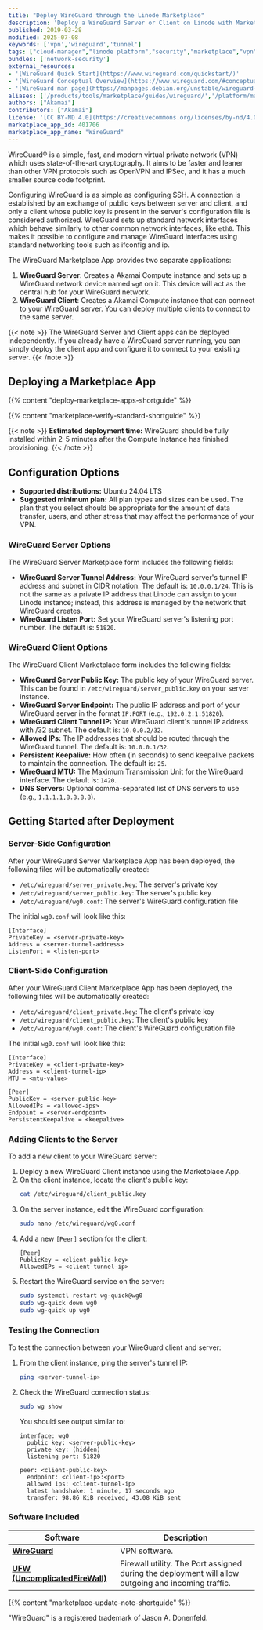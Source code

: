 ```yaml
---
title: "Deploy WireGuard through the Linode Marketplace"
description: 'Deploy a WireGuard Server or Client on Linode with Marketplace Apps.'
published: 2019-03-28
modified: 2025-07-08
keywords: ['vpn','wireguard','tunnel']
tags: ["cloud-manager","linode platform","security","marketplace","vpn"]
bundles: ['network-security']
external_resources:
- '[WireGuard Quick Start](https://www.wireguard.com/quickstart/)'
- '[WireGuard Conceptual Overview](https://www.wireguard.com/#conceptual-overview)'
- '[WireGuard man page](https://manpages.debian.org/unstable/wireguard-tools/wg.8.en.html)'
aliases: ['/products/tools/marketplace/guides/wireguard/','/platform/marketplace/deploy-wireguard-with-marketplace-apps/', '/platform/one-click/deploy-wireguard-with-one-click-apps/','/guides/deploy-wireguard-with-one-click-apps/','/guides/deploy-wireguard-with-marketplace-apps/','/guides/wireguard-marketplace-app/']
authors: ["Akamai"]
contributors: ["Akamai"]
license: '[CC BY-ND 4.0](https://creativecommons.org/licenses/by-nd/4.0)'
marketplace_app_id: 401706
marketplace_app_name: "WireGuard"
---
```


WireGuard&#174; is a simple, fast, and modern virtual private network (VPN) which uses state-of-the-art cryptography. It aims to be faster and leaner than other VPN protocols such as OpenVPN and IPSec, and it has a much smaller source code footprint.

Configuring WireGuard is as simple as configuring SSH. A connection is established by an exchange of public keys between server and client, and only a client whose public key is present in the server's configuration file is considered authorized. WireGuard sets up standard network interfaces which behave similarly to other common network interfaces, like `eth0`. This makes it possible to configure and manage WireGuard interfaces using standard networking tools such as ifconfig and ip.

The WireGuard Marketplace App provides two separate applications:
1. **WireGuard Server**: Creates a Akamai Compute instance and sets up a WireGuard network device named `wg0` on it. This device will act as the central hub for your WireGuard network.
2. **WireGuard Client**: Creates a Akamai Compute instance that can connect to your WireGuard server. You can deploy multiple clients to connect to the same server.

{{< note >}}
The WireGuard Server and Client apps can be deployed independently. If you already have a WireGuard server running, you can simply deploy the client app and configure it to connect to your existing server.
{{< /note >}}

## Deploying a Marketplace App

{{% content "deploy-marketplace-apps-shortguide" %}}

{{% content "marketplace-verify-standard-shortguide" %}}

{{< note >}}
**Estimated deployment time:** WireGuard should be fully installed within 2-5 minutes after the Compute Instance has finished provisioning.
{{< /note >}}

## Configuration Options

- **Supported distributions:** Ubuntu 24.04 LTS
- **Suggested minimum plan:** All plan types and sizes can be used. The plan that you select should be appropriate for the amount of data transfer, users, and other stress that may affect the performance of your VPN.

### WireGuard Server Options

The WireGuard Server Marketplace form includes the following fields:

- **WireGuard Server Tunnel Address:** Your WireGuard server's tunnel IP address and subnet in CIDR notation. The default is: `10.0.0.1/24`. This is not the same as a private IP address that Linode can assign to your Linode instance; instead, this address is managed by the network that WireGuard creates.
- **WireGuard Listen Port:** Set your WireGuard server's listening port number. The default is: `51820`.

### WireGuard Client Options

The WireGuard Client Marketplace form includes the following fields:

- **WireGuard Server Public Key:** The public key of your WireGuard server. This can be found in `/etc/wireguard/server_public.key` on your server instance.
- **WireGuard Server Endpoint:** The public IP address and port of your WireGuard server in the format `IP:PORT` (e.g., `192.0.2.1:51820`).
- **WireGuard Client Tunnel IP:** Your WireGuard client's tunnel IP address with /32 subnet. The default is: `10.0.0.2/32`.
- **Allowed IPs:** The IP addresses that should be routed through the WireGuard tunnel. The default is: `10.0.0.1/32`.
- **Persistent Keepalive:** How often (in seconds) to send keepalive packets to maintain the connection. The default is: `25`.
- **WireGuard MTU:** The Maximum Transmission Unit for the WireGuard interface. The default is: `1420`.
- **DNS Servers:** Optional comma-separated list of DNS servers to use (e.g., `1.1.1.1,8.8.8.8`).

## Getting Started after Deployment

### Server-Side Configuration

After your WireGuard Server Marketplace App has been deployed, the following files will be automatically created:

- `/etc/wireguard/server_private.key`: The server's private key
- `/etc/wireguard/server_public.key`: The server's public key
- `/etc/wireguard/wg0.conf`: The server's WireGuard configuration file

The initial `wg0.conf` will look like this:

```file
[Interface]
PrivateKey = <server-private-key>
Address = <server-tunnel-address>
ListenPort = <listen-port>
```

### Client-Side Configuration

After your WireGuard Client Marketplace App has been deployed, the following files will be automatically created:

- `/etc/wireguard/client_private.key`: The client's private key
- `/etc/wireguard/client_public.key`: The client's public key
- `/etc/wireguard/wg0.conf`: The client's WireGuard configuration file

The initial `wg0.conf` will look like this:

```file
[Interface]
PrivateKey = <client-private-key>
Address = <client-tunnel-ip>
MTU = <mtu-value>

[Peer]
PublicKey = <server-public-key>
AllowedIPs = <allowed-ips>
Endpoint = <server-endpoint>
PersistentKeepalive = <keepalive>
```

### Adding Clients to the Server

To add a new client to your WireGuard server:

1. Deploy a new WireGuard Client instance using the Marketplace App.
2. On the client instance, locate the client's public key:
   ```bash
   cat /etc/wireguard/client_public.key
   ```
3. On the server instance, edit the WireGuard configuration:
   ```bash
   sudo nano /etc/wireguard/wg0.conf
   ```
4. Add a new `[Peer]` section for the client:
   ```file
   [Peer]
   PublicKey = <client-public-key>
   AllowedIPs = <client-tunnel-ip>
   ```
5. Restart the WireGuard service on the server:
   ```bash
   sudo systemctl restart wg-quick@wg0
   sudo wg-quick down wg0
   sudo wg-quick up wg0
   ```

### Testing the Connection

To test the connection between your WireGuard client and server:

1. From the client instance, ping the server's tunnel IP:
   ```bash
   ping <server-tunnel-ip>
   ```

2. Check the WireGuard connection status:
   ```bash
   sudo wg show
   ```

   You should see output similar to:
   ```output
   interface: wg0
     public key: <server-public-key>
     private key: (hidden)
     listening port: 51820

   peer: <client-public-key>
     endpoint: <client-ip>:<port>
     allowed ips: <client-tunnel-ip>
     latest handshake: 1 minute, 17 seconds ago
     transfer: 98.86 KiB received, 43.08 KiB sent
   ```

### Software Included

| **Software** | **Description** |
|--------------|-----------------|
| [**WireGuard**](https://www.wireguard.com) | VPN software. |
| [**UFW (UncomplicatedFireWall)**](https://wiki.ubuntu.com/UncomplicatedFirewall) | Firewall utility. The Port assigned during the deployment will allow outgoing and incoming traffic. |

{{% content "marketplace-update-note-shortguide" %}}

"WireGuard" is a registered trademark of Jason A. Donenfeld.